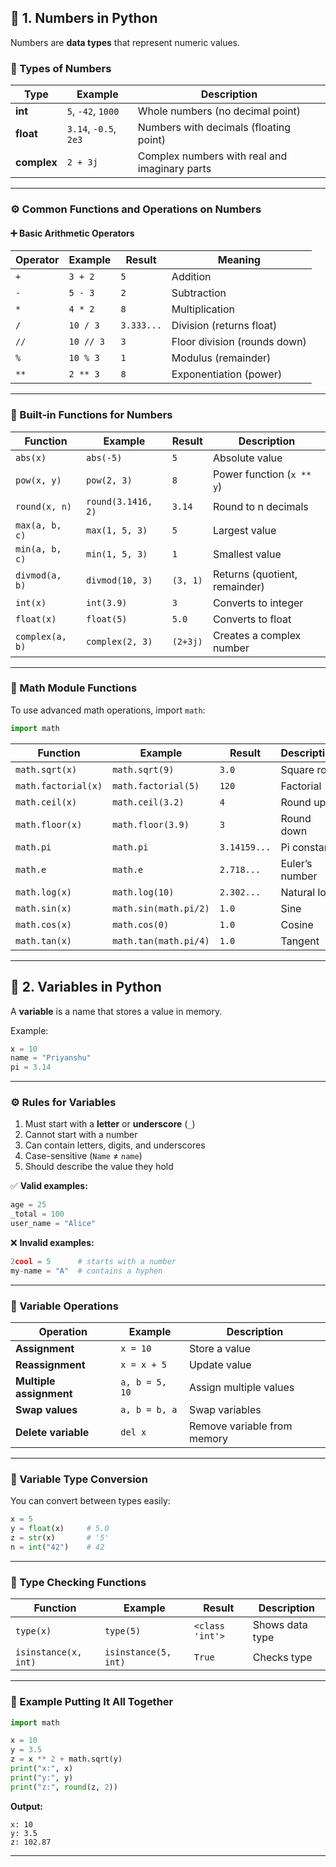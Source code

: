 

## 🧮 1. **Numbers in Python**

Numbers are **data types** that represent numeric values.

### 🔢 Types of Numbers

| Type        | Example               | Description                                   |
| ----------- | --------------------- | --------------------------------------------- |
| **int**     | `5`, `-42`, `1000`    | Whole numbers (no decimal point)              |
| **float**   | `3.14`, `-0.5`, `2e3` | Numbers with decimals (floating point)        |
| **complex** | `2 + 3j`              | Complex numbers with real and imaginary parts |

---

### ⚙️ Common **Functions and Operations** on Numbers

#### ➕ Basic Arithmetic Operators

| Operator | Example   | Result     | Meaning                      |
| -------- | --------- | ---------- | ---------------------------- |
| `+`      | `3 + 2`   | `5`        | Addition                     |
| `-`      | `5 - 3`   | `2`        | Subtraction                  |
| `*`      | `4 * 2`   | `8`        | Multiplication               |
| `/`      | `10 / 3`  | `3.333...` | Division (returns float)     |
| `//`     | `10 // 3` | `3`        | Floor division (rounds down) |
| `%`      | `10 % 3`  | `1`        | Modulus (remainder)          |
| `**`     | `2 ** 3`  | `8`        | Exponentiation (power)       |

---

### 🧰 Built-in **Functions for Numbers**

| Function        | Example            | Result   | Description                   |
| --------------- | ------------------ | -------- | ----------------------------- |
| `abs(x)`        | `abs(-5)`          | `5`      | Absolute value                |
| `pow(x, y)`     | `pow(2, 3)`        | `8`      | Power function (`x ** y`)     |
| `round(x, n)`   | `round(3.1416, 2)` | `3.14`   | Round to n decimals           |
| `max(a, b, c)`  | `max(1, 5, 3)`     | `5`      | Largest value                 |
| `min(a, b, c)`  | `min(1, 5, 3)`     | `1`      | Smallest value                |
| `divmod(a, b)`  | `divmod(10, 3)`    | `(3, 1)` | Returns (quotient, remainder) |
| `int(x)`        | `int(3.9)`         | `3`      | Converts to integer           |
| `float(x)`      | `float(5)`         | `5.0`    | Converts to float             |
| `complex(a, b)` | `complex(2, 3)`    | `(2+3j)` | Creates a complex number      |

---

### 🧮 Math Module Functions

To use advanced math operations, import `math`:

```python
import math
```

| Function            | Example               | Result       | Description    |
| ------------------- | --------------------- | ------------ | -------------- |
| `math.sqrt(x)`      | `math.sqrt(9)`        | `3.0`        | Square root    |
| `math.factorial(x)` | `math.factorial(5)`   | `120`        | Factorial      |
| `math.ceil(x)`      | `math.ceil(3.2)`      | `4`          | Round up       |
| `math.floor(x)`     | `math.floor(3.9)`     | `3`          | Round down     |
| `math.pi`           | `math.pi`             | `3.14159...` | Pi constant    |
| `math.e`            | `math.e`              | `2.718...`   | Euler’s number |
| `math.log(x)`       | `math.log(10)`        | `2.302...`   | Natural log    |
| `math.sin(x)`       | `math.sin(math.pi/2)` | `1.0`        | Sine           |
| `math.cos(x)`       | `math.cos(0)`         | `1.0`        | Cosine         |
| `math.tan(x)`       | `math.tan(math.pi/4)` | `1.0`        | Tangent        |

---

## 🧱 2. **Variables in Python**

A **variable** is a name that stores a value in memory.

Example:

```python
x = 10
name = "Priyanshu"
pi = 3.14
```

---

### ⚙️ Rules for Variables

1. Must start with a **letter** or **underscore** (`_`)
2. Cannot start with a number
3. Can contain letters, digits, and underscores
4. Case-sensitive (`Name` ≠ `name`)
5. Should describe the value they hold

✅ **Valid examples:**

```python
age = 25
_total = 100
user_name = "Alice"
```

❌ **Invalid examples:**

```python
2cool = 5      # starts with a number
my-name = "A"  # contains a hyphen
```

---

### 🧰 Variable Operations

| Operation               | Example        | Description                 |
| ----------------------- | -------------- | --------------------------- |
| **Assignment**          | `x = 10`       | Store a value               |
| **Reassignment**        | `x = x + 5`    | Update value                |
| **Multiple assignment** | `a, b = 5, 10` | Assign multiple values      |
| **Swap values**         | `a, b = b, a`  | Swap variables              |
| **Delete variable**     | `del x`        | Remove variable from memory |

---

### 🔄 Variable Type Conversion

You can convert between types easily:

```python
x = 5
y = float(x)     # 5.0
z = str(x)       # '5'
n = int("42")    # 42
```

---

### 🧠 Type Checking Functions

| Function             | Example              | Result          | Description     |
| -------------------- | -------------------- | --------------- | --------------- |
| `type(x)`            | `type(5)`            | `<class 'int'>` | Shows data type |
| `isinstance(x, int)` | `isinstance(5, int)` | `True`          | Checks type     |

---

### 🧾 Example Putting It All Together

```python
import math

x = 10
y = 3.5
z = x ** 2 + math.sqrt(y)
print("x:", x)
print("y:", y)
print("z:", round(z, 2))
```

**Output:**

```
x: 10
y: 3.5
z: 102.87
```

---

